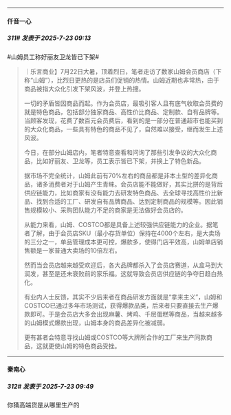 ﻿
*****

####  仟音一心  
##### 311#       发表于 2025-7-23 09:13

#山姆员工称好丽友卫龙皆已下架#<blockquote>｜乐言商业】7月22日大暑，顶着烈日，笔者走访了数家山姆会员商店（下称“山姆”），比烈日更热的是店员们促销的热情。山姆近期也非常热，由于商品被指大众化引发下架风波，并登上热搜。

一切的矛盾皆因商品而起。作为会员店，最吸引客人且有底气收取会员费的就是特色商品，包括部分独家商品、高性价比商品、定制款、自有品牌等。当顾客发现，花费了数百元会员费后，看到的是一部分在普通超市也能买到的大众化商品，一些具有特色的商品不见了，自然难以接受，继而发生上述风波。

今日，在部分山姆店内，笔者特意查看和问询了那些引发争议的大众化商品，比如好丽友、卫龙等，员工表示皆已下架，并换上了特色新品。

据市场不完全统计，山姆此前有70%左右的商品都是非本土型的差异化商品，诸多消费者对于山姆产生青睐。会员店能不能做好，其实比拼的是背后供应链能力，比如商家有没有能力去研发特色商品、去全球寻找高性价比新品、找到合适的工厂、研发自有品牌商品、达到定制商品的规模等。因此销售规模较小、采购团队能力不足的商家是无法做好会员店的。

从能力来看，山姆、COSTCO都是具备上述较强供应链能力的企业。据笔者了解，由于会员店SKU（最小存货单位）保持在4000个左右，是大卖场的三分之一，单品管理成本更可控，爆款多，使得门店平效高，山姆单店销售额是一家普通大卖场的10倍左右。

然而当会员店越来越受欢迎后，各大品牌都杀入了会员店赛道，从盒马到大润发，甚至是还未衰败前的家乐福。这就导致会员店供应链的争夺日趋白热化。

有业内人士反馈，其实不少后来者在商品研发方面就是“拿来主义”，山姆和COSTCO已通过多年市场测试，获得爆款品类，后来者只要直接去生产爆款即可。于是会员店大多会出现麻薯、烤鸡、千层蛋糕等商品，当越来越多的山姆模式爆款出现，山姆本身的商品差异化被减弱。

更有甚者会特意寻找山姆或COSTCO等大牌所合作的工厂来生产同款商品，这就更使山姆的特色商品受挫。</blockquote>


*****

####  秦南心  
##### 312#       发表于 2025-7-23 09:49

你猜高端货是从哪里生产的

